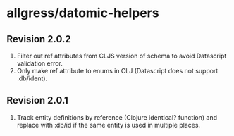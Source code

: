 allgress/datomic-helpers
========================

Revision 2.0.2
--------------
1. Filter out ref attributes from CLJS version of schema to avoid Datascript validation error.
2. Only make ref attribute to enums in CLJ (Datascript does not support :db/ident).

Revision 2.0.1
--------------
1. Track entity definitions by reference (Clojure identical? function) and replace with :db/id
if the same entity is used in multiple places.
